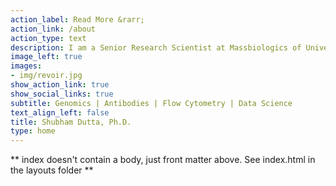 ```yaml
---
action_label: Read More &rarr;
action_link: /about
action_type: text
description: I am a Senior Research Scientist at Massbiologics of University of Massachusetts Medical School working on therapeutic antibodies in human and non-human primates.
image_left: true
images:
- img/revoir.jpg
show_action_link: true
show_social_links: true
subtitle: Genomics | Antibodies | Flow Cytometry | Data Science
text_align_left: false
title: Shubham Dutta, Ph.D.
type: home
---
```


** index doesn't contain a body, just front matter above.
See index.html in the layouts folder **
